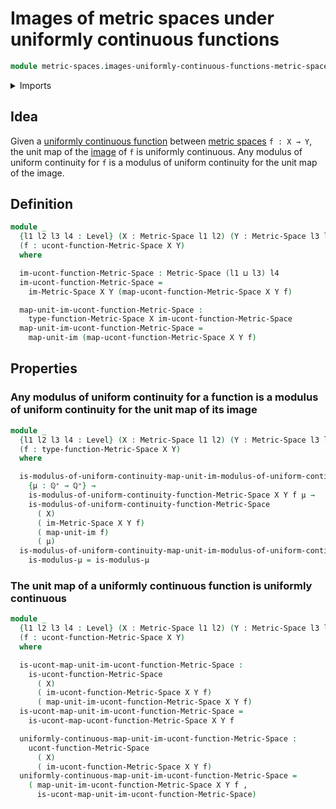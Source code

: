 # Images of metric spaces under uniformly continuous functions

```agda
module metric-spaces.images-uniformly-continuous-functions-metric-spaces where
```

<details><summary>Imports</summary>

```agda
open import elementary-number-theory.positive-rational-numbers

open import foundation.dependent-pair-types
open import foundation.images
open import foundation.universe-levels

open import metric-spaces.functions-metric-spaces
open import metric-spaces.images-metric-spaces
open import metric-spaces.metric-spaces
open import metric-spaces.uniformly-continuous-functions-metric-spaces
```

</details>

## Idea

Given a
[uniformly continuous function](metric-spaces.short-functions-metric-spaces.md)
between [metric spaces](metric-spaces.metric-spaces.md) `f : X → Y`, the unit
map of the [image](metric-spaces.images-metric-spaces.md) of `f` is uniformly
continuous. Any modulus of uniform continuity for `f` is a modulus of uniform
continuity for the unit map of the image.

## Definition

```agda
module _
  {l1 l2 l3 l4 : Level} (X : Metric-Space l1 l2) (Y : Metric-Space l3 l4)
  (f : ucont-function-Metric-Space X Y)
  where

  im-ucont-function-Metric-Space : Metric-Space (l1 ⊔ l3) l4
  im-ucont-function-Metric-Space =
    im-Metric-Space X Y (map-ucont-function-Metric-Space X Y f)

  map-unit-im-ucont-function-Metric-Space :
    type-function-Metric-Space X im-ucont-function-Metric-Space
  map-unit-im-ucont-function-Metric-Space =
    map-unit-im (map-ucont-function-Metric-Space X Y f)
```

## Properties

### Any modulus of uniform continuity for a function is a modulus of uniform continuity for the unit map of its image

```agda
module _
  {l1 l2 l3 l4 : Level} (X : Metric-Space l1 l2) (Y : Metric-Space l3 l4)
  (f : type-function-Metric-Space X Y)
  where

  is-modulus-of-uniform-continuity-map-unit-im-modulus-of-uniform-continuity-function-Metric-Space :
    {μ : ℚ⁺ → ℚ⁺} →
    is-modulus-of-uniform-continuity-function-Metric-Space X Y f μ →
    is-modulus-of-uniform-continuity-function-Metric-Space
      ( X)
      ( im-Metric-Space X Y f)
      ( map-unit-im f)
      ( μ)
  is-modulus-of-uniform-continuity-map-unit-im-modulus-of-uniform-continuity-function-Metric-Space
    is-modulus-μ = is-modulus-μ
```

### The unit map of a uniformly continuous function is uniformly continuous

```agda
module _
  {l1 l2 l3 l4 : Level} (X : Metric-Space l1 l2) (Y : Metric-Space l3 l4)
  (f : ucont-function-Metric-Space X Y)
  where

  is-ucont-map-unit-im-ucont-function-Metric-Space :
    is-ucont-function-Metric-Space
      ( X)
      ( im-ucont-function-Metric-Space X Y f)
      ( map-unit-im-ucont-function-Metric-Space X Y f)
  is-ucont-map-unit-im-ucont-function-Metric-Space =
    is-ucont-map-ucont-function-Metric-Space X Y f

  uniformly-continuous-map-unit-im-ucont-function-Metric-Space :
    ucont-function-Metric-Space
      ( X)
      ( im-ucont-function-Metric-Space X Y f)
  uniformly-continuous-map-unit-im-ucont-function-Metric-Space =
    ( map-unit-im-ucont-function-Metric-Space X Y f ,
      is-ucont-map-unit-im-ucont-function-Metric-Space)
```
